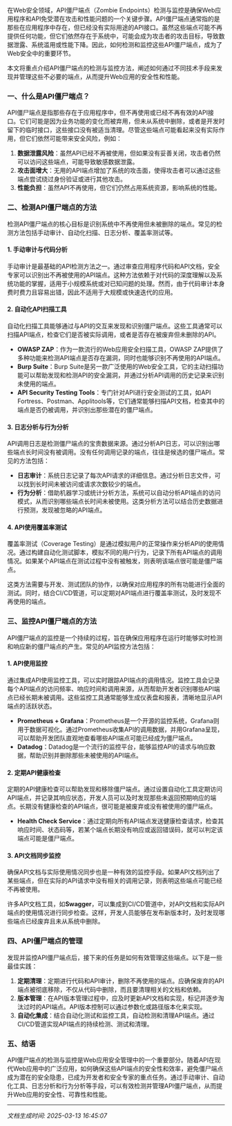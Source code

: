 在Web安全领域，API僵尸端点（Zombie Endpoints）检测与监控是确保Web应用程序和API免受潜在攻击和性能问题的一个关键步骤。API僵尸端点通常指的是那些在应用程序中存在，但已经没有实际用途的API接口。虽然这些端点可能不再提供任何功能，但它们依然存在于系统中，可能会成为攻击者的攻击目标，导致数据泄露、系统滥用或性能下降。因此，如何检测和监控这些API僵尸端点，成为了Web安全中的重要环节。

本文将重点介绍API僵尸端点的检测与监控方法，阐述如何通过不同技术手段来发现并管理这些不必要的端点，从而提升Web应用的安全性和性能。

### 一、什么是API僵尸端点？

API僵尸端点是指那些存在于应用程序中，但不再使用或已经不再有效的API接口。它们可能是因为业务功能的变化而被弃用，但未从系统中删除，或者是开发时留下的临时接口，这些接口没有被适当清理。尽管这些端点可能看起来没有实际作用，但它们依然可能带来安全风险，例如：

1. **数据泄露风险**：虽然API已经不再被使用，但如果没有妥善关闭，攻击者仍然可以访问这些端点，可能导致敏感数据泄露。
2. **攻击面增大**：无用的API端点增加了系统的攻击面，使得攻击者可以通过这些端点尝试绕过身份验证或进行其他攻击。
3. **性能负担**：虽然API不再使用，但它们仍然占用系统资源，影响系统的性能。

### 二、检测API僵尸端点的方法

检测API僵尸端点的核心目标是识别系统中不再使用但未被删除的端点。常见的检测方法包括手动审计、自动化扫描、日志分析、覆盖率测试等。

#### 1. **手动审计与代码分析**

手动审计是最基础的API检测方法之一。通过审查应用程序代码和API文档，安全专家可以识别出不再被使用的API端点。这种方法依赖于对代码的深度理解以及系统功能的掌握，适用于小规模系统或对已知问题的处理。然而，由于代码审计本身费时费力且容易出错，因此不适用于大规模或快速迭代的应用。

#### 2. **自动化API扫描工具**

自动化扫描工具能够通过与API的交互来发现和识别僵尸端点。这些工具通常可以扫描API端点，检查它们是否被实际调用，或者是否存在被废弃但未删除的API。

- **OWASP ZAP**：作为一款流行的Web应用安全扫描工具，OWASP ZAP提供了多种功能来检测API端点是否存在漏洞，同时也能够识别不再使用的API端点。
- **Burp Suite**：Burp Suite是另一款广泛使用的Web安全工具，它的主动扫描功能可以帮助发现和检测API的安全漏洞，并通过分析API调用的历史记录来识别未使用的端点。
- **API Security Testing Tools**：专门针对API进行安全测试的工具，如API Fortress、Postman、Applitools等，它们通常能够扫描API文档，检查其中的端点是否仍被调用，并识别出那些潜在的僵尸端点。

#### 3. **日志分析与行为分析**

API调用日志是检测僵尸端点的宝贵数据来源。通过分析API日志，可以识别出哪些端点长时间没有被调用。没有任何调用记录的端点，往往是候选的僵尸端点。常见的方法包括：

- **日志审计**：系统日志记录了每次API请求的详细信息。通过分析日志文件，可以找到长时间未被访问或请求次数较少的端点。
- **行为分析**：借助机器学习或统计分析方法，系统可以自动分析API端点的访问模式，从而识别哪些端点长时间未被使用。这类分析方法可以结合历史数据进行预测，发现被忽略的API端点。

#### 4. **API使用覆盖率测试**

覆盖率测试（Coverage Testing）是通过模拟用户的正常操作来分析API的使用情况。通过构建自动化测试脚本，模拟不同的用户行为，记录下所有API端点的调用情况。如果某个API端点在测试过程中没有被触发，则表明该端点很可能是僵尸端点。

这类方法需要与开发、测试团队的协作，以确保对应用程序的所有功能进行全面的测试。同时，结合CI/CD管道，可以定期对API端点进行覆盖率测试，及时发现不再使用的端点。

### 三、监控API僵尸端点的方法

API僵尸端点的监控是一个持续的过程，旨在确保应用程序在运行时能够实时检测和响应新的僵尸端点的产生。常见的API监控方法包括：

#### 1. **API使用监控**

通过集成API使用监控工具，可以实时跟踪API端点的调用情况。监控工具会记录每个API端点的访问频率、响应时间和调用来源，从而帮助开发者识别哪些API端点已经长期未被调用。这些监控工具通常能够生成仪表盘和报表，清晰地显示API端点的活跃状态。

- **Prometheus + Grafana**：Prometheus是一个开源的监控系统，Grafana则用于数据可视化。通过Prometheus收集API的调用数据，并用Grafana呈现，可以帮助开发团队直观地查看哪些API端点可能已经成为僵尸端点。
- **Datadog**：Datadog是一个流行的监控平台，能够监控API的请求与响应数据，帮助识别并删除那些未被使用的API端点。

#### 2. **定期API健康检查**

定期的API健康检查可以帮助发现和移除僵尸端点。通过设置自动化工具定期访问API端点，并记录其响应状态，开发人员可以及时发现那些未返回预期响应的端点。长期没有健康检查的API端点，很可能是被废弃或没有被使用的僵尸端点。

- **Health Check Service**：通过定期向所有API端点发送健康检查请求，检查其响应时间、状态码等，若某个端点长期没有响应或返回错误码，就可以判定该端点可能是僵尸端点。
  
#### 3. **API文档同步监控**

确保API文档与实际使用情况同步也是一种有效的监控手段。如果API文档列出了某些端点，但在实际的API请求中没有相关的调用记录，则表明这些端点可能已经不再被使用。

许多API文档工具，如**Swagger**，可以集成到CI/CD管道中，对API文档和实际API端点的使用情况进行同步检查。这样，开发人员能够在发布新版本时，及时发现哪些端点已经废弃且未从系统中删除。

### 四、API僵尸端点的管理

发现并监控API僵尸端点后，接下来的任务是如何有效管理这些端点。以下是一些最佳实践：

1. **定期清理**：定期进行代码和API审计，删除不再使用的端点。应确保废弃的API端点被彻底移除，不仅从代码中删除，而且要清理相关的文档和依赖。
2. **版本管理**：在API版本管理过程中，应及时更新API文档和实现，标记并逐步淘汰过时的API端点。API版本控制可以通过参数化或路径版本化来实现。
3. **自动化集成**：结合自动化测试和监控工具，自动检测和清理API端点。通过CI/CD管道实现API端点的持续检测、测试和清理。

### 五、结语

API僵尸端点的检测与监控是Web应用安全管理中的一个重要部分。随着API在现代Web应用中的广泛应用，如何确保这些API端点的安全性和效率，避免僵尸端点成为潜在的安全隐患，已成为开发者和安全专家的重点任务。通过手动审计、自动化工具、日志分析和行为分析等手段，可以有效检测并管理API僵尸端点，从而提升Web应用的安全性、可靠性和性能。

---

*文档生成时间: 2025-03-13 16:45:07*












